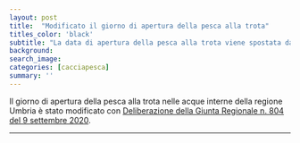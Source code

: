 ```yaml
---
layout: post
title:  "Modificato il giorno di apertura della pesca alla trota"
titles_color: 'black'
subtitle: "La data di apertura della pesca alla trota viene spostata dall’ultima domenica di febbraio al 15 marzo"
background:
search_image:
categories: [cacciapesca]
summary: ''
---
```


Il giorno di apertura della pesca alla trota nelle acque interne della regione Umbria è stato modificato con [Deliberazione della Giunta Regionale n. 804 del 9 settembre 2020](https://www.regione.umbria.it/documents/18/7496821/DGR804-2020/1d6a194b-aeea-4939-9fd9-a5c73dade704).





---
